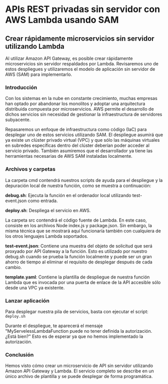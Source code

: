 # APIs REST privadas sin servidor con AWS Lambda usando SAM

## Crear rápidamente microservicios sin servidor utilizando Lambda

Al utilizar Amazon API Gateway, es posible crear rápidamente microservicios sin servidor respaldados por Lambda. Revisaremos uno de estos despliegues y utilizaremos el modelo de aplicación sin servidor de AWS (SAM) para implementarlo.

### Introducción

Con los sistemas en la nube en constante crecimiento, muchas empresas han optado por abandonar los monolitos y adoptar una arquitectura distribuida compuesta por microservicios. AWS permite el desarrollo de dichos servicios sin necesidad de gestionar la infraestructura de servidores subyacente.

Repasaremos un enfoque de infraestructura como código (IaC) para desplegar uno de estos servicios utilizando SAM. El despliegue asumirá que ya existe un clúster privado virtual (VPC) y que sólo las máquinas virtuales en subredes específicas dentro del clúster deberían poder acceder al servicio privado. También asumiremos que el desarrollador ya tiene las herramientas necesarias de AWS SAM instaladas localmente.

### Archivos y carpetas

La carpeta cmd contendrá nuestros scripts de ayuda para el despliegue y la depuración local de nuestra función, como se muestra a continuación:

**debug.sh**: Ejecuta la función en el ordenador local utilizando test-event.json como entrada.

**deploy.sh**: Despliega el servicio en AWS.

La carpeta src contendrá el código fuente de Lambda. En este caso, consiste en los archivos Node index.js y package.json. Sin embargo, la misma técnica que se mostrará aquí funcionaría también con cualquiera de los otros lenguajes Lambda soportados.

**test-event.json**: Contiene una muestra del objeto de solicitud que será proxyado por API Gateway a la función. Esto es utilizado por nuestro debug.sh cuando se prueba la función localmente y puede ser un gran ahorro de tiempo al eliminar el requisito de desplegar después de cada cambio.

**template.yaml**: Contiene la plantilla de despliegue de nuestra función Lambda que es invocada por una puerta de enlace de la API accesible sólo desde una VPC ya existente. 

### Lanzar aplicación

Para desplegar nuestra pila de servicios, basta con ejecutar el script: `deploy.sh`

Durante el despliegue, te aparecerá el mensaje "MyServelessLambdaFunction puede no tener definida la autorización. ¿Está bien?" Esto es de esperar ya que no hemos implementado la autorización.

### Conclusión

Hemos visto cómo crear un microservicio de API sin servidor utilizando Amazon API Gateway y Lambda. El servicio completo se describe en un único archivo de plantilla y se puede desplegar de forma programática.






